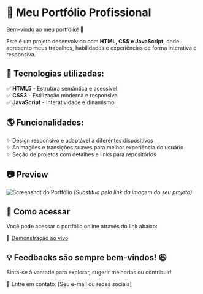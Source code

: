 # 📌 Meu Portfólio Profissional  

Bem-vindo ao meu portfólio! 🚀  

Este é um projeto desenvolvido com **HTML, CSS e JavaScript**, onde apresento meus trabalhos, habilidades e experiências de forma interativa e responsiva.  

## 🔹 Tecnologias utilizadas:  
✅ **HTML5** - Estrutura semântica e acessível  
✅ **CSS3** - Estilização moderna e responsiva  
✅ **JavaScript** - Interatividade e dinamismo  

## 🌎 Funcionalidades:  
✨ Design responsivo e adaptável a diferentes dispositivos  
✨ Animações e transições suaves para melhor experiência do usuário  
✨ Seção de projetos com detalhes e links para repositórios  

## 📷 Preview  
![Screenshot do Portfólio](link-da-imagem-aqui) *(Substitua pelo link da imagem do seu projeto)*  

## 🚀 Como acessar  
Você pode acessar o portfólio online através do link abaixo:  

🔗 [Demonstração ao vivo]([cauaalencarr.github.io/Portf-lio/](https://cauaalencarr.github.io/Portf-lio/))  

## 💡 Feedbacks são sempre bem-vindos! 😃  
Sinta-se à vontade para explorar, sugerir melhorias ou contribuir!  

📩 Entre em contato: [Seu e-mail ou redes sociais]  
